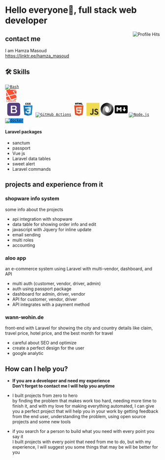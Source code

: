 # Hello everyone👋, full stack web developer
<img align="right" alt="Profile Hits" src="https://komarev.com/ghpvc/?username=hamza-masoud&style=flat-square"></h2>
## contact me
I am Hamza Masoud\
https://linktr.ee/hamza_masoud

## 🛠 Skills
<code><a href="https://www.gnu.org/software/bash"><img alt="Bash" title="Bash" src="https://github.com/cheesits456/cheesits456/raw/master/icons/bash.png" height="42"></a></code>
<code> <a href="https://laravel.com/"> <img src="https://raw.githubusercontent.com/devicons/devicon/master/icons/laravel/laravel-plain-wordmark.svg" alt="laravel" width="40" height="40"/> </a> </code>
<code><a href="https://getbootstrap.com"><img alt="Bootstrap" title="Bootstrap" src="https://raw.githubusercontent.com/github/explore/80688e429a7d4ef2fca1e82350fe8e3517d3494d/topics/bootstrap/bootstrap.png" height="42"></a></code>
<code><a href="https://www.w3.org/Style/CSS/Overview.en.html"><img alt="CSS 3" title="CSS 3" src="https://raw.githubusercontent.com/github/explore/80688e429a7d4ef2fca1e82350fe8e3517d3494d/topics/css/css.png" height="42"></a></code>
<code><a href="https://github.com/features/actions"><img alt="GitHub Actions" title="GitHub Actions" src="https://avatars0.githubusercontent.com/u/44036562" height="42"></a></code>
<code><a href="https://en.wikipedia.org/wiki/HTML"><img alt="HTML 5" title="HTML 5" src="https://raw.githubusercontent.com/github/explore/80688e429a7d4ef2fca1e82350fe8e3517d3494d/topics/html/html.png" height="42"></a></code>
<code><a href="https://developer.mozilla.org/en-US/docs/Web/JavaScript"><img alt="JavaScript" title="JavaScript" src="https://raw.githubusercontent.com/github/explore/80688e429a7d4ef2fca1e82350fe8e3517d3494d/topics/javascript/javascript.png" height="42"></a></code>
<code><a href="http://www.json.org"><img alt="JSON" title="JSON" src="https://raw.githubusercontent.com/github/explore/80688e429a7d4ef2fca1e82350fe8e3517d3494d/topics/json/json.png" height="42"></a></code>
<code><a href="https://daringfireball.net/projects/markdown"><img alt="Markdown" title="Markdown" src="https://raw.githubusercontent.com/github/explore/80688e429a7d4ef2fca1e82350fe8e3517d3494d/topics/markdown/markdown.png" height="42"></a></code>
<code><a href="https://nodejs.org/en/"><img alt="Node.js" title="Node.js" src="https://github.com/cheesits456/cheesits456/raw/master/icons/node.png" height="42"></a></code>
<code><a href="https://docker.com"><img alt="docker" title="docker" src="https://www.docker.com/wp-content/uploads/2022/03/Docker-Logo-White-RGB_Vertical.png" height="42" style="background-color:#2496ed;"></a></code>

#### Laravel packages
- sanctum
- passport
- Vue js
- Laravel data tables
- sweet alert
- Laravel commands

## projects and experience from it
### shopware info system
some info about the projects
- api integration with shopware
- data table for showing order info and edit
- javascript with Jquery for inline update
- email sending
- multi roles
- accounting

### aloo app
an e-commerce system using Laravel with multi-vendor, dashboard, and API
- multi auth (customer, vendor, driver, admin)
- auth using passport package
- dashboard for admin, driver, vendor
- API for customer, vendor, driver
- API integrates with a payment method

### wann-wohin.de
front-end with Laravel for showing the city and country details like claim, travel price, hotel price, and the best month for travel
- careful about SEO and optimize
- create a perfect design for the user
- google analytic


## How can I help you?
- **If you are a developer and need my experience**\
    **Don't forget to contact me I will help you anytime**

- I built projects from zero to hero\
    by finding the problem that makes work too hard, needing more time to finish it, and with my love for making everything automated, I can give you a perfect project that will help you in your work by getting feedback from the end user, understanding the problem, using open source projects and some new tools

-  if you search for a person to build what you need with every point you say it\
    I built projects with every point that need from me to do, but with my experience, I will suggest you some things that may be will be better for you
